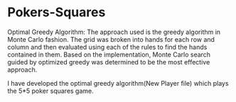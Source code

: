 # Pokers-Squares

Optimal Greedy Algorithm:
The approach used is the greedy algorithm in Monte Carlo fashion. The grid was broken into hands for each row and column and then evaluated using each of the rules to find the hands contained in them. Based on the implementation, Monte Carlo search guided by optimized greedy was determined to be the most effective approach.

I have developed the optimal greedy algorithm(New Player file) which plays the 5*5 poker squares game. 



